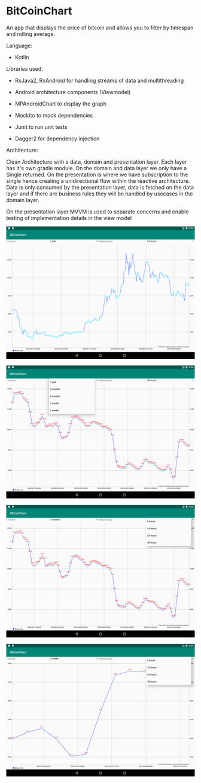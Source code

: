 # BitCoinChart

An app that displays the price of bitcoin and allows you to filter by timespan and rolling average.

Language:

- Kotlin

Libraries used:

- RxJava2, RxAndroid for handling streams of data and multithreading

- Android architecture components (Viewmodel)

- MPAndroidChart to display the graph

- Mockito to mock dependencies

- Junit to run unit tests

- Dagger2 for dependency injection

Architecture:

Clean Architecture with a data, domain and presentation layer. Each layer has it's own gradle module.
On the domain and data layer we only have a Single returned. On the presentation is where we have subscription to the single
hence creating a unidirectional flow within the reactive architecture. Data is only consumed by the presentation layer, data is fetched on the data layer
and if there are business rules they will be handled by usecases in the domain layer.

On the presentation layer MVVM is used to separate concerns and enable testing of implementation details in the view model

![image](screenshots/Screenshot_1572764766.png)

![image](screenshots/Screenshot_1572764792.png)

![image](screenshots/Screenshot_1572764800.png)

![image](screenshots/Screenshot_1572764812.png)

